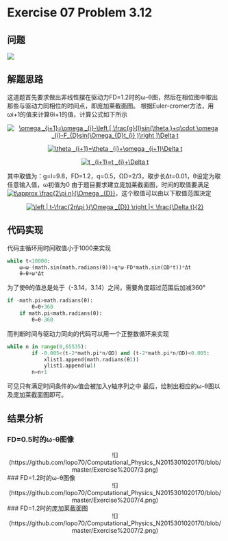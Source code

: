 # Exercise 07 Problem 3.12
## 问题
![](https://github.com/lopo70/Computational_Physics_N2015301020170/blob/master/Exercise%2007/e.png)
## 解题思路
这道题首先要求做出非线性摆在驱动力FD=1.2时的ω-θ图，然后在相位图中取出那些与驱动力同相位的时间点，即庞加莱截面图。
根据Euler-cromer方法，用ωi+1的值来计算θi+1的值，计算公式如下所示
<div align=center><a href="http://www.codecogs.com/eqnedit.php?latex=\omega&space;_{i&plus;1}=\omega&space;_{i}-\left&space;[&space;\frac{g}{l}sin(\theta&space;)&plus;q\cdot&space;\omega&space;_{i}-F_{D}sin(\Omega_{D}t_{i}&space;)\right&space;]\Delta&space;t" target="_blank"><img src="http://latex.codecogs.com/gif.latex?\omega&space;_{i&plus;1}=\omega&space;_{i}-\left&space;[&space;\frac{g}{l}sin(\theta&space;)&plus;q\cdot&space;\omega&space;_{i}-F_{D}sin(\Omega_{D}t_{i}&space;)\right&space;]\Delta&space;t" title="\omega _{i+1}=\omega _{i}-\left [ \frac{g}{l}sin(\theta )+q\cdot \omega _{i}-F_{D}sin(\Omega_{D}t_{i} )\right ]\Delta t" /></a>

<a href="http://www.codecogs.com/eqnedit.php?latex=\theta&space;_{i&plus;1}=\theta&space;_{i}&plus;\omega&space;_{i&plus;1}\Delta&space;t" target="_blank"><img src="http://latex.codecogs.com/gif.latex?\theta&space;_{i&plus;1}=\theta&space;_{i}&plus;\omega&space;_{i&plus;1}\Delta&space;t" title="\theta _{i+1}=\theta _{i}+\omega _{i+1}\Delta t" /></a>

<a href="http://www.codecogs.com/eqnedit.php?latex=t&space;_{i&plus;1}=t&space;_{i}&plus;\Delta&space;t" target="_blank"><img src="http://latex.codecogs.com/gif.latex?t&space;_{i&plus;1}=t&space;_{i}&plus;\Delta&space;t" title="t _{i+1}=t _{i}+\Delta t" /></a>

<div align=left>其中取值为：g=l=9.8，FD=1.2，q=0.5，ΩD=2/3，取步长Δt=0.01，θ设定为取任意输入值，ω初值为0
由于题目要求建立庞加莱截面图，时间的取值要满足<a href="http://www.codecogs.com/eqnedit.php?latex=t\approx&space;\frac{2\pi&space;n}{\Omega&space;_{D}}" target="_blank"><img src="http://latex.codecogs.com/gif.latex?t\approx&space;\frac{2\pi&space;n}{\Omega&space;_{D}}" title="t\approx \frac{2\pi n}{\Omega _{D}}" /></a>，这个取值可以由以下取值范围决定
<div align=center>

<a href="http://www.codecogs.com/eqnedit.php?latex=\left&space;|&space;t-\frac{2n\pi&space;}{\Omega&space;_{D}}&space;\right&space;|<&space;\frac{\Delta&space;t}{2}" target="_blank"><img src="http://latex.codecogs.com/gif.latex?\left&space;|&space;t-\frac{2n\pi&space;}{\Omega&space;_{D}}&space;\right&space;|<&space;\frac{\Delta&space;t}{2}" title="\left | t-\frac{2n\pi }{\Omega _{D}} \right |< \frac{\Delta t}{2}" /></a>
<div align=left>

## 代码实现
代码主循环用时间取值小于1000来实现
```python
while t<10000:
    ω=ω-(math.sin(math.radians(θ))+q*ω-FD*math.sin(ΩD*t))*Δt
    θ=θ+ω*Δt
``` 
为了使θ的值总是处于（-3.14，3.14）之间，需要角度超过范围后加减360°
```python
if -math.pi>math.radians(θ):
        θ=θ+360
    if math.pi<math.radians(θ):
        θ=θ-360
``` 
而判断时间与驱动力同向的代码可以用一个正整数循环来实现
```python
while n in range(0,65535):
        if -0.005<(t-2*math.pi*n/ΩD) and (t-2*math.pi*n/ΩD)<0.005:
            xlist1.append(math.radians(θ1))
            ylist1.append(ω1)
        n=n+1
``` 
可见只有满足时间条件的ω值会被加入y轴序列之中
最后，绘制出相应的ω-θ图以及庞加莱截面图即可。

## 结果分析

### FD=0.5时的ω-θ图像
<div align=center>
![](https://github.com/lopo70/Computational_Physics_N2015301020170/blob/master/Exercise%2007/3.png)
<div align=left>
### FD=1.2时的ω-θ图像
<div align=center>
![](https://github.com/lopo70/Computational_Physics_N2015301020170/blob/master/Exercise%2007/4.png)
<div align=left>
### FD=1.2时的庞加莱截面图
<div align=center>
![](https://github.com/lopo70/Computational_Physics_N2015301020170/blob/master/Exercise%2007/2.png)
